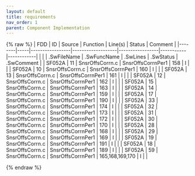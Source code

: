 ```yaml
---
layout: default
title: requirements
nav_order: 1
parent: Component Implementation
---
```

{% raw %}
| FDD    | ID  | Source          | Function          | Line(s)         | Status    | Comment    |
|--------|-----|-----------------|-------------------|-----------------|-----------|------------|
|        |     | .SwFileName     | .SwFuncName       | .SwLines        | .SwStatus | .SwComment |
| SF052A | 11  | SnsrOffsCorrn.c | SnsrOffsCorrnPer1 | 158             | I         |            |
| SF052A | 10  | SnsrOffsCorrn.c | SnsrOffsCorrnPer1 | 160             | I         |            |
| SF052A | 13  | SnsrOffsCorrn.c | SnsrOffsCorrnPer1 | 161             | I         |            |
| SF052A | 12  | SnsrOffsCorrn.c | SnsrOffsCorrnPer1 | 162             | I         |            |
| SF052A | 15  | SnsrOffsCorrn.c | SnsrOffsCorrnPer1 | 163             | I         |            |
| SF052A | 14  | SnsrOffsCorrn.c | SnsrOffsCorrnPer1 | 159             | I         |            |
| SF052A | 17  | SnsrOffsCorrn.c | SnsrOffsCorrnPer1 | 190             | I         |            |
| SF052A | 33  | SnsrOffsCorrn.c | SnsrOffsCorrnPer1 | 174             | I         |            |
| SF052A | 32  | SnsrOffsCorrn.c | SnsrOffsCorrnPer1 | 173             | I         |            |
| SF052A | 31  | SnsrOffsCorrn.c | SnsrOffsCorrnPer1 | 172             | I         |            |
| SF052A | 30  | SnsrOffsCorrn.c | SnsrOffsCorrnPer1 | 170             | I         |            |
| SF052A | 28  | SnsrOffsCorrn.c | SnsrOffsCorrnPer1 | 168             | I         |            |
| SF052A | 29  | SnsrOffsCorrn.c | SnsrOffsCorrnPer1 | 169             | I         |            |
| SF052A | 19  | SnsrOffsCorrn.c | SnsrOffsCorrnPer1 | 191             | I         |            |
| SF052A | 18  | SnsrOffsCorrn.c | SnsrOffsCorrnPer1 | 189             | I         |            |
| SF052A | 59  | SnsrOffsCorrn.c | SnsrOffsCorrnPer1 | 165,168,169,170 | I         |            |

{% endraw %}